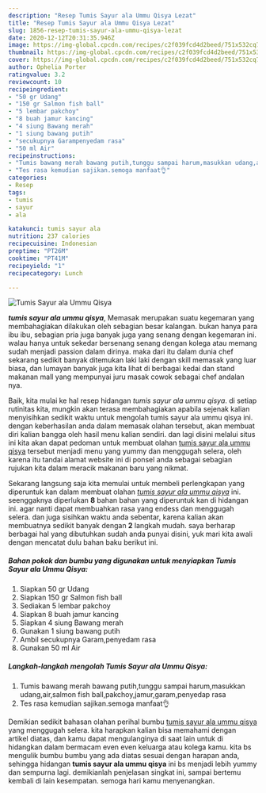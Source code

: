 ```yaml
---
description: "Resep Tumis Sayur ala Ummu Qisya Lezat"
title: "Resep Tumis Sayur ala Ummu Qisya Lezat"
slug: 1856-resep-tumis-sayur-ala-ummu-qisya-lezat
date: 2020-12-12T20:31:35.946Z
image: https://img-global.cpcdn.com/recipes/c2f039fcd4d2beed/751x532cq70/tumis-sayur-ala-ummu-qisya-foto-resep-utama.jpg
thumbnail: https://img-global.cpcdn.com/recipes/c2f039fcd4d2beed/751x532cq70/tumis-sayur-ala-ummu-qisya-foto-resep-utama.jpg
cover: https://img-global.cpcdn.com/recipes/c2f039fcd4d2beed/751x532cq70/tumis-sayur-ala-ummu-qisya-foto-resep-utama.jpg
author: Ophelia Porter
ratingvalue: 3.2
reviewcount: 10
recipeingredient:
- "50 gr Udang"
- "150 gr Salmon fish ball"
- "5 lembar pakchoy"
- "8 buah jamur kancing"
- "4 siung Bawang merah"
- "1 siung bawang putih"
- "secukupnya Garampenyedam rasa"
- "50 ml Air"
recipeinstructions:
- "Tumis bawang merah bawang putih,tunggu sampai harum,masukkan udang,air,salmon fish ball,pakchoy,jamur,garam,penyedap rasa"
- "Tes rasa kemudian sajikan.semoga manfaat👌"
categories:
- Resep
tags:
- tumis
- sayur
- ala

katakunci: tumis sayur ala 
nutrition: 237 calories
recipecuisine: Indonesian
preptime: "PT26M"
cooktime: "PT41M"
recipeyield: "1"
recipecategory: Lunch

---
```



![Tumis Sayur ala Ummu Qisya](https://img-global.cpcdn.com/recipes/c2f039fcd4d2beed/751x532cq70/tumis-sayur-ala-ummu-qisya-foto-resep-utama.jpg)

<b><i>tumis sayur ala ummu qisya</i></b>, Memasak merupakan suatu kegemaran yang membahagiakan dilakukan oleh sebagian besar kalangan. bukan hanya para ibu ibu, sebagian pria juga banyak juga yang senang dengan kegemaran ini. walau hanya untuk sekedar bersenang senang dengan kolega atau memang sudah menjadi passion dalam dirinya. maka dari itu dalam dunia chef sekarang sedikit banyak ditemukan laki laki dengan skill memasak yang luar biasa, dan lumayan banyak juga kita lihat di berbagai kedai dan stand makanan mall yang mempunyai juru masak cowok sebagai chef andalan nya.



Baik, kita mulai ke hal resep hidangan <i>tumis sayur ala ummu qisya</i>. di setiap rutinitas kita, mungkin akan terasa membahagiakan apabila sejenak kalian menyisihkan sedikit waktu untuk mengolah tumis sayur ala ummu qisya ini. dengan keberhasilan anda dalam memasak olahan tersebut, akan membuat diri kalian bangga oleh hasil menu kalian sendiri. dan lagi disini melalui situs ini kita akan dapat pedoman untuk membuat olahan <u>tumis sayur ala ummu qisya</u> tersebut menjadi menu yang yummy dan menggugah selera, oleh karena itu tandai alamat website ini di ponsel anda sebagai sebagian rujukan kita dalam meracik makanan baru yang nikmat.


Sekarang langsung saja kita memulai untuk membeli perlengkapan yang diperuntuk kan dalam membuat olahan <u><i>tumis sayur ala ummu qisya</i></u> ini. seenggaknya diperlukan <b>8</b> bahan bahan yang diperuntuk kan di hidangan ini. agar nanti dapat membuahkan rasa yang endess dan menggugah selera. dan juga sisihkan waktu anda sebentar, karena kalian akan membuatnya sedikit banyak dengan <b>2</b> langkah mudah. saya berharap berbagai hal yang dibutuhkan sudah anda punyai disini, yuk mari kita awali dengan mencatat dulu bahan baku berikut ini.

<!--inarticleads1-->

##### Bahan pokok dan bumbu yang digunakan untuk menyiapkan Tumis Sayur ala Ummu Qisya:

1. Siapkan 50 gr Udang
1. Siapkan 150 gr Salmon fish ball
1. Sediakan 5 lembar pakchoy
1. Siapkan 8 buah jamur kancing
1. Siapkan 4 siung Bawang merah
1. Gunakan 1 siung bawang putih
1. Ambil secukupnya Garam,penyedam rasa
1. Gunakan 50 ml Air




<!--inarticleads2-->

##### Langkah-langkah mengolah Tumis Sayur ala Ummu Qisya:

1. Tumis bawang merah bawang putih,tunggu sampai harum,masukkan udang,air,salmon fish ball,pakchoy,jamur,garam,penyedap rasa
1. Tes rasa kemudian sajikan.semoga manfaat👌




Demikian sedikit bahasan olahan perihal bumbu <u>tumis sayur ala ummu qisya</u> yang menggugah selera. kita harapkan kalian bisa memahami dengan artikel diatas, dan kamu dapat mengulanginya di saat lain untuk di hidangkan dalam bermacam even even keluarga atau kolega kamu. kita bs mengulik bumbu bumbu yang ada diatas sesuai dengan harapan anda, sehingga hidangan <b>tumis sayur ala ummu qisya</b> ini bs menjadi lebih yummy dan sempurna lagi. demikianlah penjelasan singkat ini, sampai bertemu kembali di lain kesempatan. semoga hari kamu menyenangkan.
